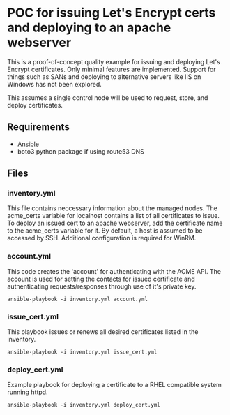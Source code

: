 # POC for issuing Let's Encrypt certs and deploying to an apache webserver

This is a proof-of-concept quality example for issuing and deploying Let's Encrypt certificates.
Only minimal features are implemented. Support for things such as SANs and deploying to alternative servers
like IIS on Windows has not been explored.

This assumes a single control node will be used to request, store, and deploy certificates.

## Requirements

* [Ansible](https://docs.ansible.com/ansible/latest/installation_guide/intro_installation.html)
* boto3 python package if using route53 DNS

## Files

### inventory.yml

This file contains neccessary information about the managed nodes. The acme_certs variable for localhost contains a list of all certificates to issue. To deploy an issued cert to an apache webserver, add the certificate name to the acme_certs variable for it. By default, a host is assumed to be accessed by SSH. Additional configuration is required for WinRM.

### account.yml

This code creates the 'account' for authenticating with the ACME API. The account is used for setting the contacts for issued certificate and authenticating requests/responses through use of it's private key.

`ansible-playbook -i inventory.yml account.yml`

### issue_cert.yml

This playbook issues or renews all desired certificates listed in the inventory.

`ansible-playbook -i inventory.yml issue_cert.yml`

### deploy_cert.yml

Example playbook for deploying a certificate to a RHEL compatible system running httpd.

`ansible-playbook -i inventory.yml deploy_cert.yml`
